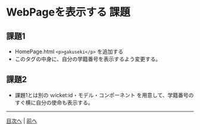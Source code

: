 # WebPageを表示する 課題

## 課題1

- HomePage.html `<p>gakuseki</p>` を追加する
- このタグの中身に、自分の学籍番号を表示するよう変更する。

## 課題2

- 課題1とは別の ｗicket:id・モデル・コンポーネント を用意して、学籍番号のすぐ横に自分の使命も表示する。

----

[目次へ](../README.md) | [前へ](./02.md)